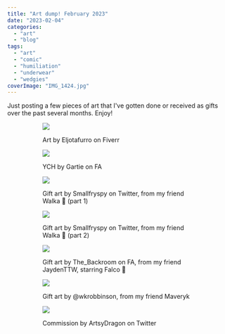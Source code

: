 ```yaml
---
title: "Art dump! February 2023"
date: "2023-02-04"
categories: 
  - "art"
  - "blog"
tags: 
  - "art"
  - "comic"
  - "humiliation"
  - "underwear"
  - "wedgies"
coverImage: "IMG_1424.jpg"
---
```


Just posting a few pieces of art that I've gotten done or received as gifts over the past several months. Enjoy!

<figure>

<figure>

[![](images/34-899x1024.png)](https://blog.numou.local/wp-content/uploads/2023/02/34.png)

<figcaption>

Art by Eljotafurro on Fiverr

</figcaption>

</figure>

<figure>

[![](images/IMG_20220825_214045_279-818x1024.png)](https://blog.numou.local/wp-content/uploads/2023/02/IMG_20220825_214045_279.png)

<figcaption>

YCH by Gartie on FA

</figcaption>

</figure>

<figure>

[![](images/Numoubirthdaypart1-1024x640.png)](https://blog.numou.local/wp-content/uploads/2023/02/Numoubirthdaypart1.png)

<figcaption>

Gift art by Smallfryspy on Twitter, from my friend Walka 💛 (part 1)

</figcaption>

</figure>

<figure>

[![](images/SPOILER_Numoubirthdaypart2-1024x327.png)](https://blog.numou.local/wp-content/uploads/2023/02/SPOILER_Numoubirthdaypart2.png)

<figcaption>

Gift art by Smallfryspy on Twitter, from my friend Walka 💛 (part 2)

</figcaption>

</figure>

<figure>

[![](images/1627955766.thebackroom_sd-1024x955.png)](https://blog.numou.local/wp-content/uploads/2023/02/1627955766.thebackroom_sd.png)

<figcaption>

Gift art by The\_Backroom on FA, from my friend JaydenTTW, starring Falco 💙

</figcaption>

</figure>

<figure>

[![](images/numou_maveryk_wedgiecops-853x1024.png)](https://blog.numou.local/wp-content/uploads/2023/02/numou_maveryk_wedgiecops.png)

<figcaption>

Gift art by @wkrobbinson, from my friend Maveryk

</figcaption>

</figure>

<figure>

[![](images/IMG_1424-1024x768.jpg)](https://blog.numou.local/wp-content/uploads/2023/02/IMG_1424.jpg)

<figcaption>

Commission by ArtsyDragon on Twitter

</figcaption>

</figure>



</figure>
